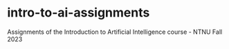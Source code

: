 # intro-to-ai-assignments
Assignments of the Introduction to Artificial Intelligence course - NTNU Fall 2023
